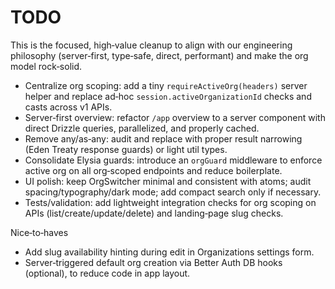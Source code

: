# TODO

This is the focused, high‑value cleanup to align with our engineering philosophy (server‑first, type‑safe, direct, performant) and make the org model rock‑solid.

- Centralize org scoping: add a tiny `requireActiveOrg(headers)` server helper and replace ad‑hoc `session.activeOrganizationId` checks and casts across v1 APIs.
- Server‑first overview: refactor `/app` overview to a server component with direct Drizzle queries, parallelized, and properly cached.
- Remove any/as‑any: audit and replace with proper result narrowing (Eden Treaty response guards) or light util types.
- Consolidate Elysia guards: introduce an `orgGuard` middleware to enforce active org on all org‑scoped endpoints and reduce boilerplate.
- UI polish: keep OrgSwitcher minimal and consistent with atoms; audit spacing/typography/dark mode; add compact search only if necessary.
- Tests/validation: add lightweight integration checks for org scoping on APIs (list/create/update/delete) and landing‑page slug checks.

Nice‑to‑haves
- Add slug availability hinting during edit in Organizations settings form.
- Server‑triggered default org creation via Better Auth DB hooks (optional), to reduce code in app layout.
